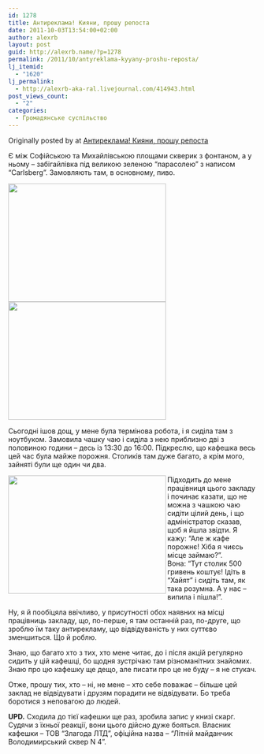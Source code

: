 ```yaml
---
id: 1278
title: Антиреклама! Кияни, прошу репоста
date: 2011-10-03T13:54:00+02:00
author: alexrb
layout: post
guid: http://alexrb.name/?p=1278
permalink: /2011/10/antyreklama-kyyany-proshu-reposta/
lj_itemid:
  - "1620"
lj_permalink:
  - http://alexrb-aka-ral.livejournal.com/414943.html
post_views_count:
  - "2"
categories:
  - Громадянське суспільство
---
```

Originally posted by <lj user="bilozerska" /> at [Антиреклама! Кияни, прошу репоста](http://bilozerska.livejournal.com/519504.html)

<div class="repost">
  Є між Софійською та Михайлівською площами скверик з фонтаном, а у ньому &#8211; забігайлівка під великою зеленою &#8220;парасолею&#8221; з написом &#8220;Carlsberg&#8221;. Замовляють там, в основному, пиво.</p> 
  
  <p>
    <a href="http://pics.livejournal.com/bilozerska_rus/pic/003gs1gb"><img src="http://pics.livejournal.com/bilozerska_rus/pic/003gs1gb/s320x240" width="320" height="240" /></a> <a href="http://pics.livejournal.com/bilozerska_rus/pic/003grt5f"><img src="http://pics.livejournal.com/bilozerska_rus/pic/003grt5f/s320x240" width="320" height="240" /></a>
  </p>
  
  <p>
    Сьогодні ішов дощ, у мене була термінова робота, і я сиділа там з ноутбуком. Замовила чашку чаю і сиділа з нею приблизно дві з половиною години &#8211; десь із 13:30 до 16:00. Підкреслю, що кафешка весь цей час була майже порожня. Столиків там дуже багато, а крім мого, зайняті були ще один чи два.
  </p>
  
  <p>
    <a href="http://pics.livejournal.com/bilozerska_rus/pic/003gtat2"><img src="http://pics.livejournal.com/bilozerska_rus/pic/003gtat2/s320x240" width="320" height="240" align="left" /></a>Підходить до мене працівниця цього закладу і починає казати, що не можна з чашкою чаю сидіти цілий день, і що адміністратор сказав, щоб я йшла звідти. Я кажу: &#8220;Але ж кафе порожнє! Хіба я чиєсь місце займаю?&#8221;.<br /> Вона: &#8220;Тут столик 500 гривень коштує! Ідіть в &#8220;Хайят&#8221; і сидіть там, як така розумна. А у нас &#8211; випила і пішла!&#8221;.
  </p>
  
  <p>
    Ну, я й пообіцяла ввічливо, у присутності обох наявних на місці працівниць закладу, що, по-перше, я там останній раз, по-друге, що зроблю їм таку антирекламу, що відвідуваність у них суттєво зменшиться. Що й роблю.
  </p>
  
  <p>
    Знаю, що багато хто з тих, хто мене читає, до і після акцій регулярно сидить у цій кафешці, бо щодня зустрічаю там різноманітних знайомих.<br /> Знаю про цю кафешку ще дещо, але писати про це не буду &#8211; я не стукач.
  </p>
  
  <p>
    Отже, прошу тих, хто &#8211; ні, не мене &#8211; хто себе поважає &#8211; більше цей заклад не відвідувати і друзям порадити не відвідувати. Бо треба боротися з неповагою до людей.
  </p>
  
  <p>
    <b>UPD.</b> Сходила до тієї кафешки ще раз, зробила запис у книзі скарг. Судячи з їхньої реакції, вони цього дійсно дуже бояться. Власник кафешки &#8211; ТОВ &#8220;Злагода ЛТД&#8221;, офіційна назва &#8211; &#8220;Літній майданчик Володимирський сквер N 4&#8221;.
  </p>
  
  <p>
    <lj-repost button="Розмістити у себе" /></div>